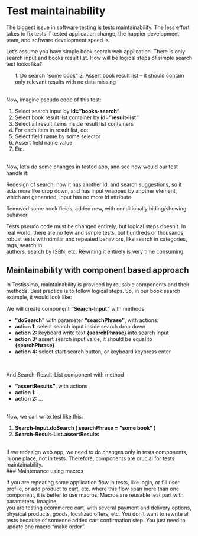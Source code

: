 # Test maintainability 

 

The biggest issue in software testing is tests maintainability. The less effort takes to fix tests if tested application change, the happier development team, and software development speed is.

Let’s assume you have simple book search web application. There is only search input and books result list. How will be logical steps of simple search test looks like?
<ol>
1. Do search “some book”
2. Assert book result list – it should contain only relevant results with no data missing
</ol>
<br>
Now, imagine pseudo code of this test:

1. Select search input by **id=”books-search”**
2. Select book result list container by **id=”result-list”**
3. Select all result items inside result list containers
4. For each item in result list, do:
5. Select field name by some selector
6. Assert field name value
7. Etc.
<br>
Now, let’s do some changes in tested app, and see how would our test handle it:

Redesign of search, now it has another id, and search suggestions, so it acts more like drop down, and has input wrapped by another element, which are generated, input has no more id attribute

Removed some book fields, added new, with conditionally hiding/showing behavior

Tests pseudo code must be changed entirely, but logical steps doesn’t. In real world, there are no few and simple tests, but hundreds or thousands, robust tests with similar and repeated behaviors, like search in categories, tags, search in  
authors, search by ISBN, etc. Rewriting it entirely is very time consuming.
<br>
## Maintainability with component based approach

In Testissimo, maintainability is provided by reusable components and their methods. Best practice is to follow logical steps. So, in our book search example, it would look like:

We will create component **“Search-Input”** with methods
<ul>
 <li><b>"doSearch"</b> with parameter <b>“searchPhrase”</b>, with actions:</li>
 <li><b>action 1:</b> select search input inside search drop down</li>
 <li><b>action 2:</b> keyboard write text <b>{searchPhrase}</b> into search input</li>
 <li><b>action 3:</b> assert search input value, it should be equal to <b>{searchPhrase}</b></li>
 <li><b>action 4:</b> select start search button, or keyboard keypress enter</li>
</ul>
<br>
 
And Search-Result-List component with method
<ul>
 <li><b>“assertResults”</b>, with actions</li>
 <li><b>action 1:</b> …</li>
 <li><b>action 2:</b> …</li>
</ul>
<br>
Now, we can write test like this:

1. **Search-Input.doSearch ( searchPhrase = “some book” )**
2. **Search-Result-List.assertResults**
<br>
If we redesign web app, we need to do changes only in tests components, in one place, not in tests. Therefore, components are crucial for tests maintainability.
<br>
### Maintenance using macros

If you are repeating some application flow in tests, like login, or fill user profile, or add product to cart, etc. where this flow span more than one component, it is better to use macros. Macros are reusable test part with parameters. Imagine,  
you are testing ecommerce cart, with several payment and delivery options, physical products, goods, localized offers, etc. You don’t want to rewrite all tests because of someone added cart confirmation step. You just need to update one macro “make order”. 
